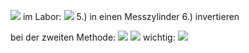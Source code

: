 ![](Pasted%20image%2020240625094750.png)
im Labor:
![](Pasted%20image%2020240626101357.png)
5.) in einen Messzylinder
6.) invertieren 



bei der zweiten Methode:
![](Pasted%20image%2020240625095045.png)
![](Pasted%20image%2020240625095111.png)
wichtig:
![](Pasted%20image%2020240626101508.png)
